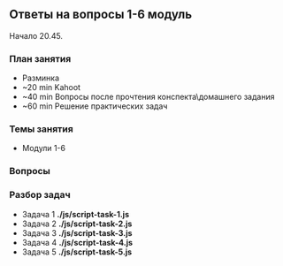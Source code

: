 ## Ответы на вопросы 1-6 модуль

Начало 20.45.

### План занятия

- Разминка
- ~20 min Kahoot
- ~40 min Вопросы после прочтения конспекта\домашнего задания
- ~60 min Решение практических задач

### Темы занятия

- Модули 1-6

### Вопросы

### Разбор задач

- Задача 1 **./js/script-task-1.js**
- Задача 2 **./js/script-task-2.js**
- Задача 3 **./js/script-task-3.js**
- Задача 4 **./js/script-task-4.js**
- Задача 5 **./js/script-task-5.js**
